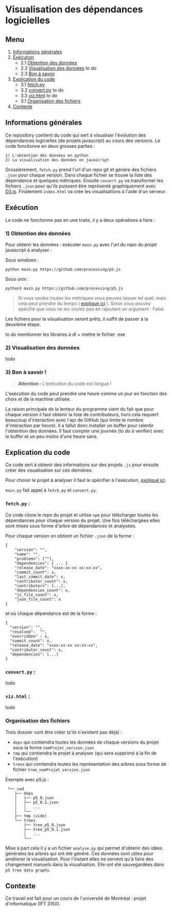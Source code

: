 # Visualisation des dépendances logicielles

## Menu

1. [Informations générales](#informations-générales)
2. [Exécution](#exécution)
	* 2.1 [Obtention des données](#1-obtention-des-données)
	* 2.2 [Visualisation des données](#2-visualisation-des-données) to do
	* 2.3 [Bon à savoir](#3-bon-à-savoir-)
3. [Explication du code](#explication-du-code)
	* 3.1 [fetch.py](#fetchpy-)
	* 3.2 [convert.py](#convertpy-) to do
	* 3.3 [viz.html](#vizhtml-) to do
	* 3.1 [Organisation des fichiers](#organisation-des-fichiers)
4. [Contexte](#contexte)

## Informations générales

Ce repository contient du code qui sert à visualiser l'évolution des dépendances logicielles (de projets javascript) au cours des versions. Le code fonctionne en deux grosses parties :
	
	1) L'obtention des données en python
	2) La visualisation des données en javascript 

Grossièrement, `fetch.py` prend l'url d'un repo git et génère des fichiers `.json` pour chaque version. Dans chaque fichier se trouve la liste des dépendance et quelques métriques. Ensuite `convert.py` va transformer les fichiers `.json` pour qu'ils puissent être représenté graphiquement avec [D3.js](https://d3js.org/what-is-d3). Finalement `index.html` va crée les visualisations à l'aide d'un serveur.

## Exécution

Le code ne fonctionne pas en une traite, il y a deux opérations à faire :

### 1) Obtention des données
Pour obtenir les données : exécuter `main.py` avec l'url du repo du projet javascript à analyser :

Sous windows :

```
python main.py https://github.com/processing/p5.js
```

Sous unix :

```
python3 main.py https://github.com/processing/p5.js
```
> Si vous voulez toutes les métriques vous pouvez laisser tel quel, mais cela peut prendre du temps ( [expliqué ici](#3-bon-à-savoir-) ). Sinon vous pouvez spécifié que vous ne les voulez pas en rajoutant un argument : False

Les fichiers pour la visualisation seront prêts, il suffit de passer à la deuxième étape.

to do mentionner les libraires à dl + mettre le fichier .exe

### 2) Visualisation des données

todo

### 3) Bon à savoir !

> **Attention :** L'exécution du code est longue ! 

L'exécution du code peut prendre une heure comme un jour en fonction des choix et de la machine utilisée.

La raison principale de la lenteur du programme vient du fait que pour chaque version il faut obtenir la liste de contributeurs, hors cela requiert beaucoup d'interaction avec l'api de GitHub (qui limite le nombre d'interaction par heure). Il a fallut donc installer un buffer pour ralentir l'obtention des données. Il faut compter une journée (to do à verifier) avec le buffer et un peu moins d'une heure sans.  


## Explication du code

Ce code sert à obtenir des informations sur des projets `.js` pour ensuite créer des visualisation sur ces dernières.

Pour choisir le projet à analyser il faut le spécifier à l'exécution, [expliqué ici](#exécution).

`main.py` fait appel à `fetch.py` et `convert.py`. 

### `fetch.py` :

Ce code clone le repo du projet et utilise `npm` pour télécharger toutes les dépendances pour chaque version du projet. Une fois téléchargées elles sont mises sous forme d'arbre de dépendances et analysées.

Pour chaque version on obtient un fichier `.json` de la forme :

```
{
    "version": "",
  	"name": "",
  	"problems": [""],
  	"dependencies": { ... }
    "release_date": "xxxx-xx-xx xx:xx:xx",
    "commit_count": x,
    "last_commit_date": x,
    "contributor_count": x,
    "contributors": [...],
    "dependencies_count": x,
    "js_file_count": x,
    "json_file_count": x
}
```

et où chaque dépendance est de la forme :

```
{
  "version": "",
  "resolved":  "",
  "overridden" : x,
  "commit_count": x,
  "release_date": "xxxx-xx-xx xx:xx:xx",
  "contributor_count": x,
  "dependencies": [...]
}
```
### `convert.py` :

todo

### `viz.html` :

todo

### Organisation des fichiers

Trois dossier vont être créer (s'ils n'existent pas déjà) :
- `deps` qui contiendra toutes les données de chaque versions du projet sous la forme `nomProjet_version.json`
- `tmp` qui contiendra le projet à analyser (qui sera supprimé à la fin de l'exécution)
- `trees` qui contiendra toutes les représentation des arbres sous forme de fichier `tree_nomProjet_version.json` 

Exemple avec p5.js :

```
 └── cwd
	├── deps
	|	├── p5_0.json
	|	├── p5_0.1.json
	|	|   ...
	|	└──
	├── tmp (vide)
	└── trees
		├── tree_p5_0.json
		├── tree_p5_0.1.json
		|   ...
		└──
```

Mise à part cela il y a un fichier `analyse.py` qui permet d'obtenir des idées générales les arbres qui ont été généré. Ces données sont utiles pour améliorer la visualisation. Pour l'instant elles ne servent qu'à faire des changement manuels dans la visualisation. Elle ont été sauvegardées dans `p5 tree data graphs`.


## Contexte

Ce travail est fait pour un cours de l'université de Montréal : projet d'informatique (IFT 3150).